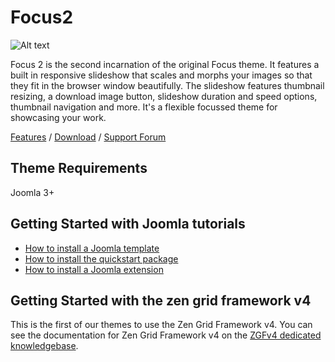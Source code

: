 Focus2
====
![Alt text](http://www.joomlabamboo.com/images/new/focus2/focus2-responsive.jpg 'Optional title')

Focus 2 is the second incarnation of the original Focus theme. It features a built in responsive slideshow that scales and morphs your images so that they fit in the browser window beautifully. The slideshow features thumbnail resizing, a download image button, slideshow duration and speed options, thumbnail navigation and more. It's a flexible focussed theme for showcasing your work.

[Features](http://www.joomlabamboo.com/joomla-templates/focus2) / [Download](http://www.joomlabamboo.com/downloads/template-downloads?param=focus2) / [Support Forum](http://www.joomlabamboo.com/index.php?option=com_kunena&view=category&layout=list&Itemid=216)

Theme Requirements
----

Joomla 3+

Getting Started with Joomla tutorials
----

- <a href="/getting-started/how-to-install-a-joomla-template">How to install a Joomla template</a>
- <a href="/getting-started/how-to-install-a-joomla-3-quickstart-package">How to install the quickstart package</a>
- <a href="http://docs.joomlabamboo.com/getting-started/how-to-install-a-joomla-module">How to install a Joomla extension</a>


Getting Started with the zen grid framework v4
----

This is the first of our themes to use the Zen Grid Framework v4. You can see the documentation for Zen Grid Framework v4 on the <a href="/zen-grid-framework-4/">ZGFv4 dedicated knowledgebase</a>.
